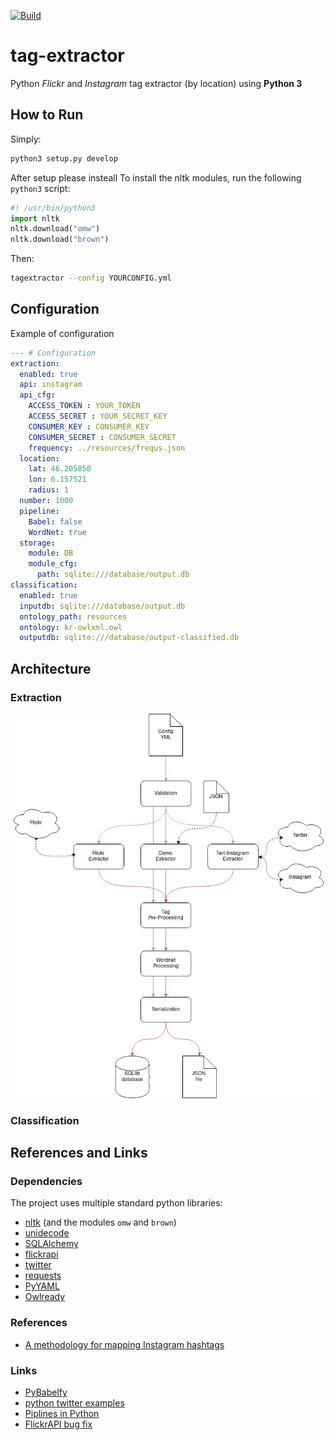 [![Build][travis-image]][travis-url]

# tag-extractor
Python *Flickr* and *Instagram* tag extractor (by location) using **Python 3**

## How to Run

Simply:
```bash
python3 setup.py develop
```
After setup please insteall
To install the nltk modules, run the following ```python3``` script:
```python
#! /usr/bin/python3
import nltk
nltk.download("omw")
nltk.download("brown")
```

Then:
```bash
tagextractor --config YOURCONFIG.yml
```

## Configuration

Example of configuration

```yaml
--- # Configuration
extraction:
  enabled: true
  api: instagram
  api_cfg:
    ACCESS_TOKEN : YOUR_TOKEN
    ACCESS_SECRET : YOUR_SECRET_KEY
    CONSUMER_KEY : CONSUMER_KEY
    CONSUMER_SECRET : CONSUMER_SECRET
    frequency: ../resources/frequs.json
  location:
    lat: 46.205850
    lon: 6.157521
    radius: 1
  number: 1000
  pipeline:
    Babel: false
    WordNet: true
  storage:
    module: DB
    module_cfg:
      path: sqlite:///database/output.db
classification:
  enabled: true
  inputdb: sqlite:///database/output.db
  ontology_path: resources
  ontology: kr-owlxml.owl
  outputdb: sqlite:///database/output-classified.db
```



## Architecture

### Extraction

![extraction](documentation/Extraction_Diagram.png)

### Classification

## References and Links

### Dependencies

The project uses multiple standard python libraries:
 - [nltk](http://www.nltk.org/howto/wordnet.html) (and the modules ```omw``` and ```brown```)
 - [unidecode](https://pypi.python.org/pypi/Unidecode)
 - [SQLAlchemy](http://docs.sqlalchemy.org/en/latest/)
 - [flickrapi](https://stuvel.eu/flickrapi-doc/)
 - [twitter](https://pypi.python.org/pypi/twitter)
 - [requests](http://docs.python-requests.org/en/master/)
 - [PyYAML](https://pypi.python.org/pypi/PyYAML)
 - [Owlready](https://pypi.python.org/pypi/Owlready)

### References
 - [A methodology for mapping Instagram hashtags](http://firstmonday.org/article/view/5563/4195)

### Links

 - [PyBabelfy](https://github.com/aghie/pybabelfy)
 - [python twitter examples](https://github.com/ideoforms/python-twitter-examples)
 - [Piplines in Python](https://brett.is/writing/about/generator-pipelines-in-python/)
 - [FlickrAPI bug fix](https://github.com/sybrenstuvel/flickrapi/issues/75)

[travis-image]:https://travis-ci.org/Mandarancio/tag-extractor.svg?branch=master
[travis-url]:https://travis-ci.org/Mandarancio/tag-extractor
